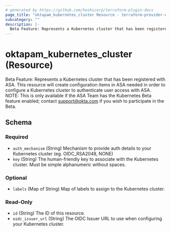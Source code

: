 ```yaml
---
# generated by https://github.com/hashicorp/terraform-plugin-docs
page_title: "oktapam_kubernetes_cluster Resource - terraform-provider-oktapam"
subcategory: ""
description: |-
  Beta Feature: Represents a Kubernetes cluster that has been registered with ASA. This resource will create configuration items in ASA needed in order to configure a Kubernetes cluster to authenticate user access with ASA. NOTE: This is only available if the ASA Team has the Kubernetes Beta feature enabled; contact support@okta.com if you wish to participate in the Beta.
---
```


# oktapam_kubernetes_cluster (Resource)

Beta Feature: Represents a Kubernetes cluster that has been registered with ASA. This resource will create configuration items in ASA needed in order to configure a Kubernetes cluster to authenticate user access with ASA. NOTE: This is only available if the ASA Team has the Kubernetes Beta feature enabled; contact support@okta.com if you wish to participate in the Beta.



<!-- schema generated by tfplugindocs -->
## Schema

### Required

- `auth_mechanism` (String) Mechanism to provide auth details to your Kubernetes cluster (eg. OIDC_RSA2048, NONE)
- `key` (String) The human-friendly key to associate with the Kubernetes cluster. Must be simple alphanumeric without spaces.

### Optional

- `labels` (Map of String) Map of labels to assign to the Kubernetes cluster.

### Read-Only

- `id` (String) The ID of this resource.
- `oidc_issuer_url` (String) The OIDC Issuer URL to use when configuring your Kubernetes cluster.


